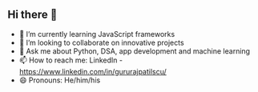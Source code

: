 ## Hi there 👋
                              
<!--
**imguru95/imguru95** is a ✨ _special_ ✨ repository because its `README.md` (this file) appears on your GitHub profile. -->

- 🌱 I’m currently learning JavaScript frameworks
- 👯 I’m looking to collaborate on innovative projects
- 💬 Ask me about Python, DSA, app development and machine learning
- 📫 How to reach me: LinkedIn - https://www.linkedin.com/in/gururajpatilscu/
- 😄 Pronouns: He/him/his

